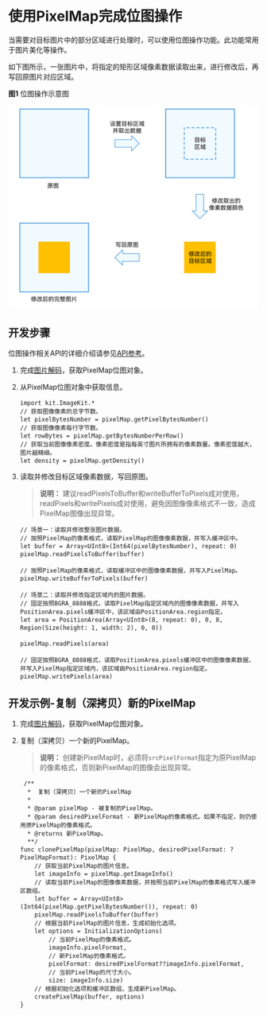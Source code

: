 # 使用PixelMap完成位图操作

当需要对目标图片中的部分区域进行处理时，可以使用位图操作功能。此功能常用于图片美化等操作。

如下图所示，一张图片中，将指定的矩形区域像素数据读取出来，进行修改后，再写回原图片对应区域。

**图1** 位图操作示意图

![Bitmap operation](./figures/bitmap-operation.png)

## 开发步骤

位图操作相关API的详细介绍请参见[API参考](../../../../API_Reference/source_zh_cn/apis/ImageKit/cj-apis-image.md#class-pixelmap)。

1. 完成[图片解码](./cj-image-decoding.md)，获取PixelMap位图对象。

2. 从PixelMap位图对象中获取信息。

    <!-- compile -->

    ```cangjie
    import kit.ImageKit.*
    // 获取图像像素的总字节数。
    let pixelBytesNumber = pixelMap.getPixelBytesNumber()
    // 获取图像像素每行字节数。
    let rowBytes = pixelMap.getBytesNumberPerRow()
    // 获取当前图像像素密度。像素密度是指每英寸图片所拥有的像素数量。像素密度越大，图片越精细。
    let density = pixelMap.getDensity()
    ```

3. 读取并修改目标区域像素数据，写回原图。
    > **说明：**
    > 建议readPixelsToBuffer和writeBufferToPixels成对使用，readPixels和writePixels成对使用，避免因图像像素格式不一致，造成PixelMap图像出现异常。

    <!-- compile -->

    ```cangjie
    // 场景一：读取并修改整张图片数据。
    // 按照PixelMap的像素格式，读取PixelMap的图像像素数据，并写入缓冲区中。
    let buffer = Array<UInt8>(Int64(pixelBytesNumber), repeat: 0)
    pixelMap.readPixelsToBuffer(buffer)

    // 按照PixelMap的像素格式，读取缓冲区中的图像像素数据，并写入PixelMap。
    pixelMap.writeBufferToPixels(buffer)

    // 场景二：读取并修改指定区域内的图片数据。
    // 固定按照BGRA_8888格式，读取PixelMap指定区域内的图像像素数据，并写入PositionArea.pixels缓冲区中，该区域由PositionArea.region指定。
    let area = PositionArea(Array<UInt8>(8, repeat: 0), 0, 8, Region(Size(height: 1, width: 2), 0, 0))

    pixelMap.readPixels(area)

    // 固定按照BGRA_8888格式，读取PositionArea.pixels缓冲区中的图像像素数据，并写入PixelMap指定区域内，该区域由PositionArea.region指定。
    pixelMap.writePixels(area)
    ```

## 开发示例-复制（深拷贝）新的PixelMap

1. 完成[图片解码](./cj-image-decoding.md)，获取PixelMap位图对象。

2. 复制（深拷贝）一个新的PixelMap。
    > **说明：**
    > 创建新PixelMap时，必须将`srcPixelFormat`指定为原PixelMap的像素格式，否则新PixelMap的图像会出现异常。

    <!-- compile -->

    ```cangjie
     /**
      *  复制（深拷贝）一个新的PixelMap
      *
      * @param pixelMap - 被复制的PixelMap。
      * @param desiredPixelFormat - 新PixelMap的像素格式。如果不指定，则仍使用原PixelMap的像素格式。
      * @returns 新PixelMap。
      **/
    func clonePixelMap(pixelMap: PixelMap, desiredPixelFormat: ?PixelMapFormat): PixelMap {
        // 获取当前PixelMap的图片信息。
        let imageInfo = pixelMap.getImageInfo()
        // 读取当前PixelMap的图像像素数据，并按照当前PixelMap的像素格式写入缓冲区数组。
        let buffer = Array<UInt8>(Int64(pixelMap.getPixelBytesNumber()), repeat: 0)
        pixelMap.readPixelsToBuffer(buffer)
        // 根据当前PixelMap的图片信息，生成初始化选项。
        let options = InitializationOptions(
            // 当前PixelMap的像素格式。
            imageInfo.pixelFormat,
            // 新PixelMap的像素格式。
            pixelFormat: desiredPixelFormat??imageInfo.pixelFormat,
            // 当前PixelMap的尺寸大小。
            size: imageInfo.size)
        // 根据初始化选项和缓冲区数组，生成新PixelMap。
        createPixelMap(buffer, options)
    }
    ```
